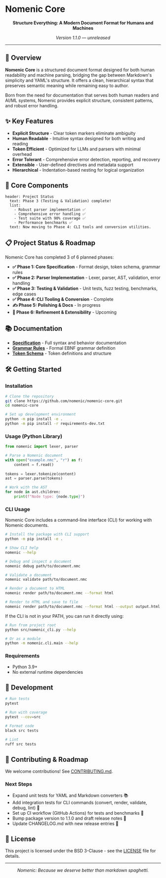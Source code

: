# Nomenic Core

<p align="center"><strong>Structure Everything: A Modern Document Format for Humans and Machines</strong></p>

<p align="center">
  <em>Version 1.1.0 — unreleased</em>
</p>

---

## 🚀 Overview

**Nomenic Core** is a structured document format designed for both human readability and machine parsing, bridging the gap between Markdown's simplicity and YAML's structure. It offers a clean, hierarchical syntax that preserves semantic meaning while remaining easy to author.

Born from the need for documentation that serves both human readers and AI/ML systems, Nomenic provides explicit structure, consistent patterns, and robust error handling.

## ✨ Key Features

- **Explicit Structure** - Clear token markers eliminate ambiguity
- **Human Readable** - Intuitive syntax designed for both writing and reading
- **Token Efficient** - Optimized for LLMs and parsers with minimal overhead
- **Error Tolerant** - Comprehensive error detection, reporting, and recovery
- **Extensible** - User-defined directives and metadata support
- **Hierarchical** - Indentation-based nesting for logical organization

## 🔧 Core Components

```
header: Project Status
  text: Phase 3 (Testing & Validation) complete!
  list:
    - Robust parser implementation ✅
    - Comprehensive error handling ✅
    - Test suite with 90% coverage ✅
    - Performance benchmarks ✅
  text: Now moving to Phase 4: CLI tools and conversion utilities.
```

## 📋 Project Status & Roadmap

Nomenic Core has completed 3 of 6 planned phases:

- **✅ Phase 1: Core Specification** - Format design, token schema, grammar rules
- **✅ Phase 2: Parser Implementation** - Lexer, parser, AST, validation, error handling
- **✅ Phase 3: Testing & Validation** - Unit tests, fuzz testing, benchmarks, edge cases
- **✅ Phase 4: CLI Tooling & Conversion** - Complete
- **✍️ Phase 5: Polishing & Docs** - In progress
- **🚀 Phase 6: Refinement & Extensibility** - Upcoming

## 📚 Documentation

- **[Specification](spec/NOMENIC-CORE.md)** - Full syntax and behavior documentation
- **[Grammar Rules](spec/GRAMMAR.md)** - Formal EBNF grammar definition
- **[Token Schema](spec/TOKEN-SCHEMA.nmc)** - Token definitions and structure

## 🛠️ Getting Started

### Installation

```bash
# Clone the repository
git clone https://github.com/nomenic/nomenic-core.git
cd nomenic-core

# Set up development environment
python -m pip install -e .
python -m pip install -r requirements-dev.txt
```

### Usage (Python Library)

```python
from nomenic import lexer, parser

# Parse a Nomenic document
with open("example.nmc", "r") as f:
    content = f.read()
    
tokens = lexer.tokenize(content)
ast = parser.parse(tokens)

# Work with the AST
for node in ast.children:
    print(f"Node type: {node.type}")
```

### CLI Usage

Nomenic Core includes a command-line interface (CLI) for working with Nomenic documents.

```bash
# Install the package with CLI support
python -m pip install -e .

# Show CLI help
nomenic --help

# Debug and inspect a document
nomenic debug path/to/document.nmc

# Validate a document
nomenic validate path/to/document.nmc

# Render a document to HTML
nomenic render path/to/document.nmc --format html

# Render to HTML and save to file
nomenic render path/to/document.nmc --format html --output output.html
```

If the CLI is not in your PATH, you can run it directly using:

```bash
# Run from project root
python src/nomenic_cli.py --help

# Or as a module
python -m nomenic.cli.main --help
```

### Requirements

- Python 3.9+
- No external runtime dependencies

## 🧪 Development 

```bash
# Run tests
pytest

# Run with coverage
pytest --cov=src

# Format code
black src tests

# Lint
ruff src tests
```

## 🤝 Contributing & Roadmap

We welcome contributions! See [CONTRIBUTING.md](CONTRIBUTING.md).

### Next Steps

- Expand unit tests for YAML and Markdown converters 📚
- Add integration tests for CLI commands (convert, render, validate, debug, lint) 🧪
- Set up CI workflow (GitHub Actions) for tests and benchmarks 🔄
- Bump package version to 1.1.0 and draft release notes 📝
- Update CHANGELOG.md with new release entries 📑

## 📄 License

This project is licensed under the BSD 3-Clause - see the [LICENSE](LICENSE) file for details.

---

<p align="center">
  <em>Nomenic: Because we deserve better than markdown spaghetti.</em>
</p> 